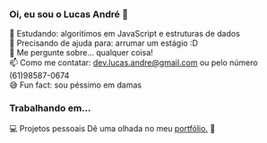 ### Oi, eu sou o Lucas André 👋  
 
🌱 Estudando: algoritimos em JavaScript e estruturas de dados  
🤔 Precisando de ajuda para: arrumar um estágio :D  
💬 Me pergunte sobre... qualquer coisa!  
📫 Como me contatar: dev.lucas.andre@gmail.com ou pelo número (61)98587-0674  
😅 Fun fact: sou péssimo em damas  

### Trabalhando em...

💻 Projetos pessoais
Dê uma olhada no meu [portfólio.](https://lucas-andre.github.io) 🚀
